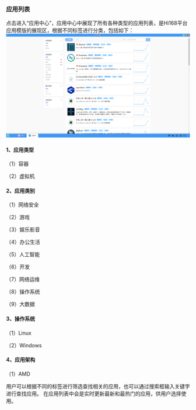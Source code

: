 ### 应用列表
点击进入“应用中心”，应用中心中展现了所有各种类型的应用列表，是Hi168平台应用模版的展现区，根据不同标签进行分类，包括如下：
![alt text](../help_picture/01_appcenter01.png)
#### 1、应用类型
（1）容器

（2）虚拟机

#### 2、应用类别
（1）网络安全

（2）游戏

（3）娱乐影音

（4）办公生活

（5）人工智能

（6）开发

（7）网络运维

（8）操作系统

（9）大数据

#### 3、操作系统
（1）Linux

（2）Windows

#### 4、应用架构
（1）AMD

用户可以根据不同的标签进行筛选查找相关的应用，也可以通过搜索框输入关键字进行查找应用。
在应用列表中会是实时更新最新和最热门的应用，供用户选择使用。